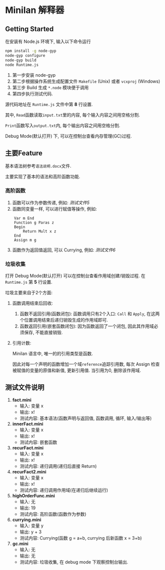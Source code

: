 # Minilan 解释器

## Getting Started

在安装有 Node.js 环境下, 输入以下命令运行
```bash
npm install -g node-gyp
node-gyp configure
node-gyp build
node Runtime.js
```

1. 第一步安装 node-gyp
2. 第二步根据操作系统生成配置文件 `Makefile` (Unix) 或者 `vcxproj` (Windows)
3. 第三步 Build 生成 `*.node` 模块便于调用
4. 第四步执行测试代码.

源代码地址在 `Runtime.js` 文件中第 **8** 行设置.

其中, `Read`函数读取`input.txt`里的内容, 每个输入内容之间用空格分割. 

`Print`函数写入`output.txt`内, 每个输出内容之间用空格分割.

Debug Mode(默认打开) 下, 可以在控制台查看内存管理(GC)过程.

## 主要Feature

基本语法树参考`语法说明.docx`文件.

主要实现了基本的语法和高阶函数功能.

### 高阶函数

1. 函数可以作为参数传递, 例如: *测试文件5*
2. 函数同变量一样, 可以进行赋值等操作, 例如:
```
    Var m End
    Function g Paras z
    Begin
        Return Mult x z
    End
    Assign m g 
```
3. 函数作为返回值返回, 可以 Currying, 例如: *测试文件6*

### 垃圾收集

打开 Debug Mode(默认打开) 可以在控制台查看作用域创建/销毁过程. 在 `Runtime.js` 第 **5** 行设置.

垃圾主要来自于2个方面:
1. 函数调用结束后回收:
    1. 函数不返回引用(函数闭包): 函数调用只有2个入口: `Call` 和 `Apply`, 在这两个位置调用结束后递归销毁生成的作用域即可.
    2. 函数返回引用(嵌套函数闭包): 因为函数返回了一个闭包, 因此其作用域必须保存, 不能直接销毁.
2. 引用计数:

    Minilan 语言中, 唯一的的引用类型是函数.
    
    因此对每一个声明的函数增加一个域`reference`追踪引用数, 每次 Assign 检查被赋值的变量的原值和新值, 更新引用值. 当引用为0, 删除该作用域.


## 测试文件说明

1. **fact.mini**
    *  输入: 变量 x
    *  输出: x!
    *  测试内容: 基本语法(函数声明与返回值, 函数调用, 循环, 输入/输出等)
2. **innerFact.mini**
    *  输入: 变量 x
    *  输出: x!
    *  测试内容: 嵌套函数
3. **recurFact.mini**
    *  输入: 变量 x
    *  输出: x!
    *  测试内容: 递归调用(递归后直接 Return)
4. **recurFact2.mini**
    *  输入: 变量 x
    *  输出: x!
    *  测试内容: 递归调用作用域(在递归后继续运行)
5. **highOrderFunc.mini**
    *  输入: 无
    *  输出: 19
    *  测试内容: 高阶函数(函数作为参数)
6. **currying.mini**
    *  输入: 变量 y
    *  输出: y + 3
    *  测试内容: Currying(函数 g = a+b, currying 后新函数 x = 3+b)
7. **gc.mini**
    *  输入: 无
    *  输出: 无
    *  测试内容: 垃圾收集, 在 debug mode 下观察控制台输出.